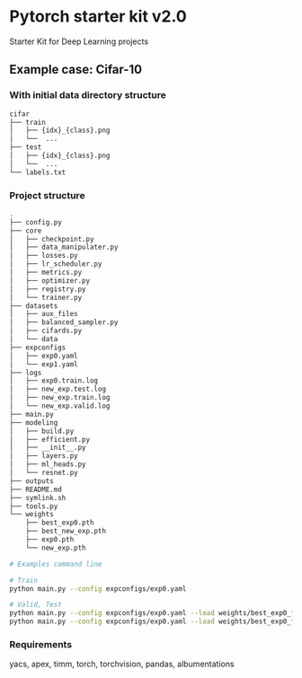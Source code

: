 # Pytorch starter kit v2.0

Starter Kit for Deep Learning projects

## Example case: Cifar-10

### With initial data directory structure

```bash
cifar
├── train
│   ├── {idx}_{class}.png
│   └──  ...
├── test
│   ├── {idx}_{class}.png
│   └──  ...
└── labels.txt
```

### Project structure

```bash
.
├── config.py
├── core
│   ├── checkpoint.py
│   ├── data_manipulater.py
│   ├── losses.py
│   ├── lr_scheduler.py
│   ├── metrics.py
│   ├── optimizer.py
│   ├── registry.py
│   └── trainer.py
├── datasets
│   ├── aux_files
│   ├── balanced_sampler.py
│   ├── cifards.py
│   └── data
├── expconfigs
│   ├── exp0.yaml
│   └── exp1.yaml
├── logs
│   ├── exp0.train.log
│   ├── new_exp.test.log
│   ├── new_exp.train.log
│   └── new_exp.valid.log
├── main.py
├── modeling
│   ├── build.py
│   ├── efficient.py
│   ├── __init__.py
│   ├── layers.py
│   ├── ml_heads.py
│   └── resnet.py
├── outputs
├── README.md
├── symlink.sh
├── tools.py
└── weights
    ├── best_exp0.pth
    ├── best_new_exp.pth
    ├── exp0.pth
    └── new_exp.pth
```

```bash
# Examples command line

# Train
python main.py --config expconfigs/exp0.yaml

# Valid, Test
python main.py --config expconfigs/exp0.yaml --load weights/best_exp0_fold0.pth --valid
python main.py --config expconfigs/exp0.yaml --load weights/best_exp0_fold0.pth --test

```

### Requirements

yacs, apex, timm, torch, torchvision, pandas, albumentations